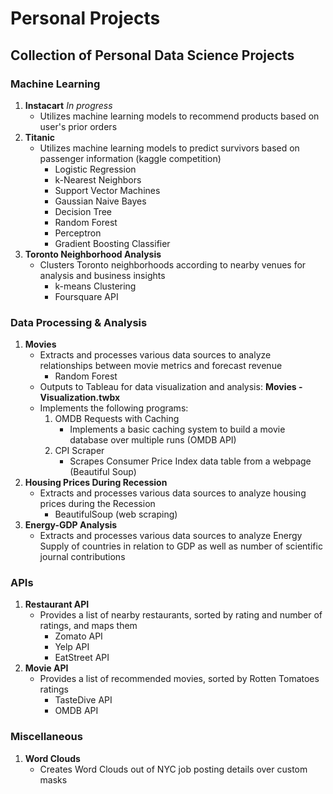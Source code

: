 # Personal Projects
## Collection of Personal Data Science Projects


### Machine Learning 
1. **Instacart** _In progress_
    - Utilizes machine learning models to recommend products based on user's prior orders
2. **Titanic**
    - Utilizes machine learning models to predict survivors based on passenger information (kaggle competition)
        - Logistic Regression
        - k-Nearest Neighbors
        - Support Vector Machines
        - Gaussian Naive Bayes
        - Decision Tree
        - Random Forest
        - Perceptron
        - Gradient Boosting Classifier
3. **Toronto Neighborhood Analysis**
    - Clusters Toronto neighborhoods according to nearby venues for analysis and business insights
        - k-means Clustering
        - Foursquare API

### Data Processing & Analysis 
1. **Movies**
    - Extracts and processes various data sources to analyze relationships between movie metrics and forecast revenue
        - Random Forest
    - Outputs to Tableau for data visualization and analysis: **Movies - Visualization.twbx**  
    - Implements the following programs:  
        1. OMDB Requests with Caching  
            * Implements a basic caching system to build a movie database over multiple runs (OMDB API) 
        2. CPI Scraper  
            * Scrapes Consumer Price Index data table from a webpage (Beautiful Soup)
2. **Housing Prices During Recession**
    - Extracts and processes various data sources to analyze housing prices during the Recession
        - BeautifulSoup (web scraping)
3. **Energy-GDP Analysis**
    - Extracts and processes various data sources to analyze Energy Supply of countries in relation to GDP 
    as well as number of scientific journal contributions

### APIs  
1. **Restaurant API**
    - Provides a list of nearby restaurants, sorted by rating and number of ratings, and maps them
      - Zomato API
      - Yelp API
      - EatStreet API
2. **Movie API**
    - Provides a list of recommended movies, sorted by Rotten Tomatoes ratings
        - TasteDive API
        - OMDB API

### Miscellaneous  
1. **Word Clouds**
    - Creates Word Clouds out of NYC job posting details over custom masks


